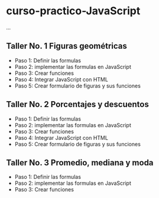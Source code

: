 # curso-practico-JavaScript

...

## Taller No. 1 Figuras geométricas

- Paso 1: Definir las formulas
- Paso 2: implementar las formulas en JavaScript
- Paso 3: Crear funciones
- Paso 4: Integrar JavaScript con HTML
- Paso 5: Crear formulario de figuras y sus funciones

## Taller No. 2 Porcentajes y descuentos

- Paso 1: Definir las formulas
- Paso 2: implementar las formulas en JavaScript
- Paso 3: Crear funciones
- Paso 4: Integrar JavaScript con HTML
- Paso 5: Crear formulario de figuras y sus funciones

## Taller No. 3 Promedio, mediana y moda

- Paso 1: Definir las formulas
- Paso 2: implementar las formulas en JavaScript
- Paso 3: Crear funciones
